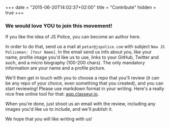 +++
date = "2015-06-20T14:02:37+02:00"
title = "Contribute"
hidden = true
+++

### We would love YOU to join this movement!

If you like the idea of JS Police, you can become an author here.

In order to do that, send us a mail at `petar@jspolice.com` with subject `New JS Policeman: [Your Name]`. In the email send us info about you, like your name, profile image you'd like us to use, links to your GitHub, Twitter and such, and a micro biography (100-200 chars). The only mandatory information are your name and a profile picture.

We'll then get in touch with you to choose a repo that you'll review (it can be any repo of your choice, even something that you created), and you can start reviewing!
Please use markdown format in your writing. Here's a really nice free online tool for that: [app.classeur.io](https://app.classeur.io/).

When you're done, just shoot us an email with the review, including any images you'd like us to include, and we'll publish it.

We hope that you will like writing with us!